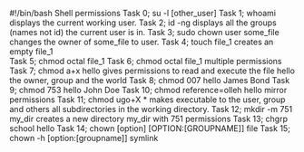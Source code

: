 #!/bin/bash
Shell permissions
Task 0; su -l [other_user]
Task 1; whoami displays the current working user.
Task 2; id -ng displays all the groups (names not id) the current user is in.
Task 3; sudo chown user some_file changes the owner of some_file to user.
Task 4; touch file_1 creates an empty file_1  
Task 5; chmod octal file_1
Task 6; chmod octal file_1 multiple permissions
Task 7; chmod a+x hello gives permissions to read and execute the file hello the owner, group and the world
Task 8; chmod 007 hello James Bond
Task 9; chmod 753 hello John Doe
Task 10; chmod reference=olleh hello mirror permissions
Task 11; chmod ugo+X * makes executable to the user, group and others all subdirectories in the working directory.
Task 12; mkdir -m 751 my_dir creates a new directory my_dir with 751 permissions
Task 13; chgrp school hello
Task 14; chown [option] [OPTION:[GROUPNAME]] file
Task 15; chown -h [option:[groupname]] symlink
